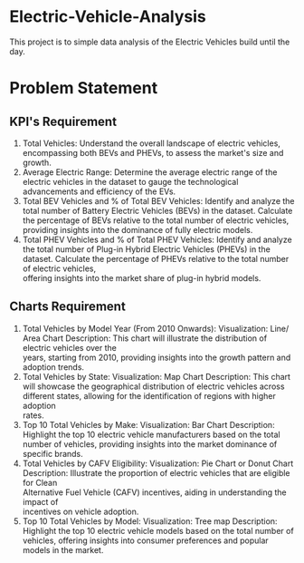 # Electric-Vehicle-Analysis
This project is to simple data analysis of the Electric Vehicles build until the day.
# Problem Statement
## KPI's Requirement
1. Total Vehicles:
     Understand the overall landscape of electric vehicles, encompassing both BEVs and PHEVs, 
     to assess the market's size and growth.
2. Average Electric Range:
     Determine the average electric range of the electric vehicles in the dataset to gauge the 
     technological advancements and efficiency of the EVs.
3. Total BEV Vehicles and % of Total BEV Vehicles:
     Identify and analyze the total number of Battery Electric Vehicles (BEVs) in the dataset.
     Calculate the percentage of BEVs relative to the total number of electric vehicles, 
     providing insights into the dominance of fully electric models.
4. Total PHEV Vehicles and % of Total PHEV Vehicles:
     Identify and analyze the total number of Plug-in Hybrid Electric Vehicles (PHEVs) in the   
     dataset.
     Calculate the percentage of PHEVs relative to the total number of electric vehicles,       
     offering insights into the market share of plug-in hybrid models.

## Charts Requirement
1. Total Vehicles by Model Year (From 2010 Onwards):
     Visualization: Line/ Area Chart
     Description: This chart will illustrate the distribution of electric vehicles over the   
     years, starting from 2010, providing insights into the growth pattern and adoption trends.
2. Total Vehicles by State:
     Visualization: Map Chart 
     Description: This chart will showcase the geographical distribution of electric vehicles 
     across different states, allowing for the identification of regions with higher adoption   
     rates.
3. Top 10 Total Vehicles by Make:
     Visualization: Bar Chart 
     Description: Highlight the top 10 electric vehicle manufacturers based on the total number      of vehicles, providing insights into the market dominance of specific brands.
4. Total Vehicles by CAFV Eligibility:
     Visualization: Pie Chart or Donut Chart
     Description: Illustrate the proportion of electric vehicles that are eligible for Clean   
     Alternative Fuel Vehicle (CAFV) incentives, aiding in understanding the impact of   
     incentives on vehicle adoption.
5. Top 10 Total Vehicles by Model:
     Visualization: Tree map
     Description: Highlight the top 10 electric vehicle models based on the total number of   
     vehicles, offering insights into consumer preferences and popular models in the market.

